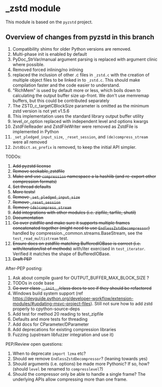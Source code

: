 # _zstd module

This module is based on the `pyzstd` project.

## Overview of changes from pyzstd in this branch

1. Compatibility shims for older Python versions are removed.
2. Multi-phase init is enabled by default
3. PyDoc_StrVar/manual argument parsing is replaced with argument clinic where possible.
4. Removed forced inlining/no inlining
5. replaced the inclusion of other .c files in `_zstd.c` with the creation of multiple object files to be linked in to `_zstd.c`. This should make compilation faster and the code easier to understand.
6. "RichMem" is used by default more or less, which boils down to calculating the output buffer size up-front. We don't use memremap buffers, but this could be contributed separately
7. The ZSTD_c_targetCBlockSize parameter is omitted as the minimum zstd version is not yet v1.5.6
8. This implementation uses the standard library output buffer utility
9. level_or_option replaced with independent level and options kwargs
10. ZstdFileReader and ZstdFileWriter were removed as ZstdFile is implemented in Python
11. `_set_pledged_input_size`, `_reset_session`, and `(de)compress_stream` were all removed
12. `ZstdDict.as_prefix` is removed, to keep the initial API simpler.


TODOs:
1. ~~Add pyzstd license~~
2. ~~Remove seekable_zstdfile~~
3. ~~Make and use `compression` namespace a la hashlib (and re-export other compression formats)~~
4. ~~Set thread defaults~~
5. ~~More tests!~~
6. ~~Remove `_set_pledged_input_size`~~
7. ~~Remove `_reset_session`~~
8. ~~Remove `(de)compress_stream`~~
9. ~~Add integrations with other modules (i.e. zipfile, tarfile, shutil)~~
10. ~~Documentation~~
11. ~~Go over zstdfile and make sure it supports multiple frames concatenated together (might need to use `EndlessZstdDecompressor`)~~ handled by compression._common.streams.BaseStream, see the `test_read_multistream` test.
12. ~~Ensure docs on zstdfile matching BufferedIOBase is correct (i.e. with/iteration/list of methods)~~ with/iter exercised in `test_iterator`. Verified it matches the shape of BufferedIOBase.
13. ~~Draft PEP~~

After-PEP posting:
1. Ask about compile guard for OUTPUT_BUFFER_MAX_BLOCK_SIZE ?
2. TODOs in code base
3. ~~Go over class `__init__`/class docs to see if they should be refactored~~
4. Windows build system support (ref https://devguide.python.org/developer-workflow/extension-modules/#updating-msvc-project-files). Still not sure how to add zstd properly to cpython-source-deps
5. Add test for method 20 reading to test_zipfile
6. Defaults and more tests for threading
7. Add docs for CParameter/DParameter
8. Add deprecations for existing compression libraries
9. Fuzzing (upstream libfuzzer integration and use it)

PEP/Review open questions:
1. When to deprecate `import lzma` etc?
2. Should we remove `EndlessZstdDecompressor`? (leaning towards yes)
3. Should arguments (i.e. options) be made more Pythonic? If so, how? (should `level` be renamed to `compresslevel`?)
4. Should the compressor only be able to handle a single frame? The underlying APIs allow compressing more than one frame.
